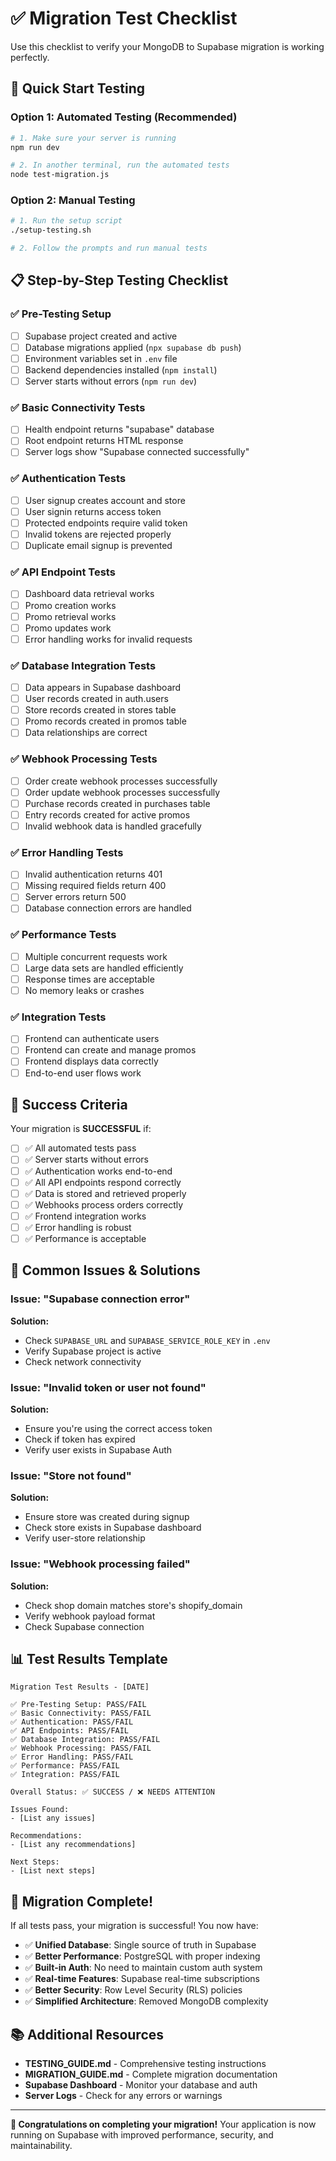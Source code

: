 # ✅ Migration Test Checklist

Use this checklist to verify your MongoDB to Supabase migration is working perfectly.

## 🚀 Quick Start Testing

### Option 1: Automated Testing (Recommended)
```bash
# 1. Make sure your server is running
npm run dev

# 2. In another terminal, run the automated tests
node test-migration.js
```

### Option 2: Manual Testing
```bash
# 1. Run the setup script
./setup-testing.sh

# 2. Follow the prompts and run manual tests
```

## 📋 Step-by-Step Testing Checklist

### ✅ Pre-Testing Setup
- [ ] Supabase project created and active
- [ ] Database migrations applied (`npx supabase db push`)
- [ ] Environment variables set in `.env` file
- [ ] Backend dependencies installed (`npm install`)
- [ ] Server starts without errors (`npm run dev`)

### ✅ Basic Connectivity Tests
- [ ] Health endpoint returns "supabase" database
- [ ] Root endpoint returns HTML response
- [ ] Server logs show "Supabase connected successfully"

### ✅ Authentication Tests
- [ ] User signup creates account and store
- [ ] User signin returns access token
- [ ] Protected endpoints require valid token
- [ ] Invalid tokens are rejected properly
- [ ] Duplicate email signup is prevented

### ✅ API Endpoint Tests
- [ ] Dashboard data retrieval works
- [ ] Promo creation works
- [ ] Promo retrieval works
- [ ] Promo updates work
- [ ] Error handling works for invalid requests

### ✅ Database Integration Tests
- [ ] Data appears in Supabase dashboard
- [ ] User records created in auth.users
- [ ] Store records created in stores table
- [ ] Promo records created in promos table
- [ ] Data relationships are correct

### ✅ Webhook Processing Tests
- [ ] Order create webhook processes successfully
- [ ] Order update webhook processes successfully
- [ ] Purchase records created in purchases table
- [ ] Entry records created for active promos
- [ ] Invalid webhook data is handled gracefully

### ✅ Error Handling Tests
- [ ] Invalid authentication returns 401
- [ ] Missing required fields return 400
- [ ] Server errors return 500
- [ ] Database connection errors are handled

### ✅ Performance Tests
- [ ] Multiple concurrent requests work
- [ ] Large data sets are handled efficiently
- [ ] Response times are acceptable
- [ ] No memory leaks or crashes

### ✅ Integration Tests
- [ ] Frontend can authenticate users
- [ ] Frontend can create and manage promos
- [ ] Frontend displays data correctly
- [ ] End-to-end user flows work

## 🎯 Success Criteria

Your migration is **SUCCESSFUL** if:

- [ ] ✅ All automated tests pass
- [ ] ✅ Server starts without errors
- [ ] ✅ Authentication works end-to-end
- [ ] ✅ All API endpoints respond correctly
- [ ] ✅ Data is stored and retrieved properly
- [ ] ✅ Webhooks process orders correctly
- [ ] ✅ Frontend integration works
- [ ] ✅ Error handling is robust
- [ ] ✅ Performance is acceptable

## 🚨 Common Issues & Solutions

### Issue: "Supabase connection error"
**Solution:**
- Check `SUPABASE_URL` and `SUPABASE_SERVICE_ROLE_KEY` in `.env`
- Verify Supabase project is active
- Check network connectivity

### Issue: "Invalid token or user not found"
**Solution:**
- Ensure you're using the correct access token
- Check if token has expired
- Verify user exists in Supabase Auth

### Issue: "Store not found"
**Solution:**
- Ensure store was created during signup
- Check store exists in Supabase dashboard
- Verify user-store relationship

### Issue: "Webhook processing failed"
**Solution:**
- Check shop domain matches store's shopify_domain
- Verify webhook payload format
- Check Supabase connection

## 📊 Test Results Template

```
Migration Test Results - [DATE]

✅ Pre-Testing Setup: PASS/FAIL
✅ Basic Connectivity: PASS/FAIL
✅ Authentication: PASS/FAIL
✅ API Endpoints: PASS/FAIL
✅ Database Integration: PASS/FAIL
✅ Webhook Processing: PASS/FAIL
✅ Error Handling: PASS/FAIL
✅ Performance: PASS/FAIL
✅ Integration: PASS/FAIL

Overall Status: ✅ SUCCESS / ❌ NEEDS ATTENTION

Issues Found:
- [List any issues]

Recommendations:
- [List any recommendations]

Next Steps:
- [List next steps]
```

## 🎉 Migration Complete!

If all tests pass, your migration is successful! You now have:

- ✅ **Unified Database**: Single source of truth in Supabase
- ✅ **Better Performance**: PostgreSQL with proper indexing
- ✅ **Built-in Auth**: No need to maintain custom auth system
- ✅ **Real-time Features**: Supabase real-time subscriptions
- ✅ **Better Security**: Row Level Security (RLS) policies
- ✅ **Simplified Architecture**: Removed MongoDB complexity

## 📚 Additional Resources

- **TESTING_GUIDE.md** - Comprehensive testing instructions
- **MIGRATION_GUIDE.md** - Complete migration documentation
- **Supabase Dashboard** - Monitor your database and auth
- **Server Logs** - Check for any errors or warnings

---

**🎊 Congratulations on completing your migration!** Your application is now running on Supabase with improved performance, security, and maintainability.
